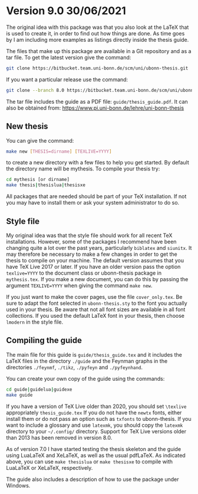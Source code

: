 # Version 9.0 30/06/2021

The original idea with this package was that you also look at the LaTeX that
is used to create it, in order to find out how things are done.
As time goes by I am including more examples as listings directly inside the thesis guide.

The files that make up this package are available in a Git
repository and as a tar file. To get the latest version
give the command:

```bash
git clone https://bitbucket.team.uni-bonn.de/scm/uni/ubonn-thesis.git
```

If you want a particular release use the command:

```bash
git clone --branch 8.0 https://bitbucket.team.uni-bonn.de/scm/uni/ubonn-thesis.git
```

The tar file includes the guide as a PDF file: `guide/thesis_guide.pdf`.
It can also be obtained from:
<https://www.pi.uni-bonn.de/lehre/uni-bonn-thesis>

## New thesis

You can give the command:

```bash
make new [THESIS=dirname] [TEXLIVE=YYYY]
```

to create a new directory with a few files to help you get
started. By default the directory name will be mythesis.
To compile your thesis try:

```bash
cd mythesis [or dirname]
make thesis|thesislua|thesisxe
```

All packages that are needed should be part of your TeX installation.
If not you may have to install them or ask your system administrator to do so.

## Style file

My original idea was that the style file should work for all recent
TeX installations.  However, some of the packages I recommend have
been changing quite a lot over the past years, particularly
`biblatex` and `siunitx`.  It may therefore be necessary to make a few
changes in order to get the thesis to compile on your machine.
The default version assumes that you have TeX Live 2017 or later.
If you have an older version pass the option `texlive=YYYY` to the document class
or ubonn-thesis package in `mythesis.tex`.
If you make a new document, you can do this by passing the argument 
`TEXLIVE=YYYY` when giving the command `make new`.

If you just want to make the cover pages, use the file `cover_only.tex`.
Be sure to adapt the font selected in `ubonn-thesis.sty` to the font
you actually used in your thesis. Be aware that not all font sizes are
available in all font collections. If you used the default LaTeX font
in your thesis, then choose `lmodern` in the style file.

## Compiling the guide

The main file for this guide is `guide/thesis_guide.tex` and it
includes the LaTeX files in the directory `./guide` and the
Feynman graphs in the directories `./feynmf`, `./tikz`, `./pyfeyn` and `./pyfeynhand`.

You can create your own copy of the guide using the commands:

```bash
cd guide|guidelua|guidexe
make guide
```

If you have a version of TeX Live older than 2020, you should set 
`\texlive` appropriately `thesis_guide.tex`
If you do not have the `newtx` fonts, either install them 
or do not pass an option such as `txfonts` to ubonn-thesis.
If you want to include a glossary and use `latexmk`, you should copy the `latexmk`
directory to your `~/.config/` directory.
Support for TeX Live versions older than 2013 has been removed in version 8.0.

As of version 7.0 I have started testing the thesis skeleton and the guide using
LuaLaTeX and XeLaTeX, as well as the usual pdfLaTeX.
As indicated above, you can use `make thesislua` or `make thesisxe`
to compile with LuaLaTeX or XeLaTeX, respectively.

The guide also includes a description of how to use the package under Windows.
